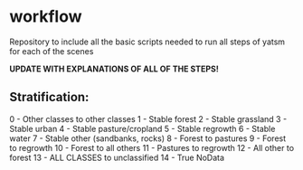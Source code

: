 # workflow
Repository to include all the basic scripts needed to run all steps of yatsm for each of the scenes

**UPDATE WITH EXPLANATIONS OF ALL OF THE STEPS!**

## Stratification:

0 - Other classes to other classes
1 - Stable forest
2 - Stable grassland
3 - Stable urban
4 - Stable pasture/cropland
5 - Stable regrowth
6 - Stable water
7 - Stable other (sandbanks, rocks)
8 - Forest to pastures
9 - Forest to regrowth
10 - Forest to all others
11 - Pastures to regrowth
12 - All other to forest
13 - ALL CLASSES to unclassified
14 - True NoData
